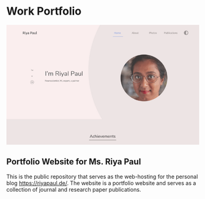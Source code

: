 # Work Portfolio

![A preview of the Portfolio website](./preview1.png)

## Portfolio Website for Ms. Riya Paul
This is the public repository that serves as the web-hosting for the personal blog https://riyapaul.de/. The website is a portfolio website and serves as a collection of journal and research paper publications.

